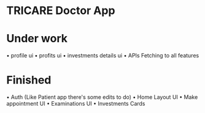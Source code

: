 # TRICARE Doctor App

# Under work
• profile ui
• profits ui
• investments details ui
• APIs Fetching to all features


# Finished 
• Auth (Like Patient app there's some edits to do)
• Home Layout UI
• Make appointment UI
• Examinations UI
• Investments Cards